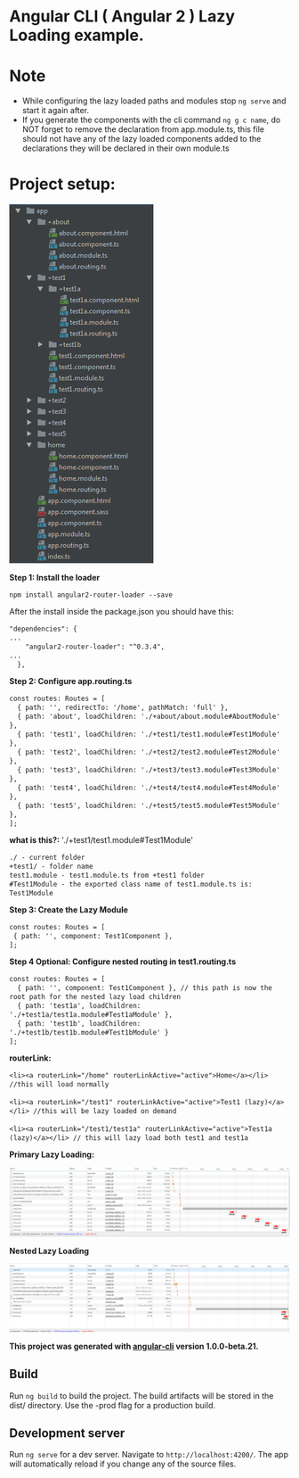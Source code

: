 # Angular CLI ( Angular 2 ) Lazy Loading example.

# Note
- While configuring the lazy loaded paths and modules stop `ng serve` and start it again after.
- If you generate the components with the cli command `ng g c name`, do NOT forget to remove the declaration from app.module.ts, this file should not have any of the lazy loaded components added to the declarations they will be declared in their own module.ts

# Project setup:

![alt tag](https://github.com/virgil-av/Angular-CLI-lazy-load/blob/master/structure.PNG)


**Step 1: Install the loader**
```
npm install angular2-router-loader --save
```
After the install inside the package.json you should have this:

```
"dependencies": {
...
    "angular2-router-loader": "^0.3.4",
...
  },
```
**Step 2: Configure app.routing.ts**
```
const routes: Routes = [
  { path: '', redirectTo: '/home', pathMatch: 'full' },
  { path: 'about', loadChildren: './+about/about.module#AboutModule' },
  { path: 'test1', loadChildren: './+test1/test1.module#Test1Module' },
  { path: 'test2', loadChildren: './+test2/test2.module#Test2Module' },
  { path: 'test3', loadChildren: './+test3/test3.module#Test3Module' },
  { path: 'test4', loadChildren: './+test4/test4.module#Test4Module' },
  { path: 'test5', loadChildren: './+test5/test5.module#Test5Module' },
];
```
**what is this?:**
'./+test1/test1.module#Test1Module'
```
./ - current folder
+test1/ - folder name
test1.module - test1.module.ts from +test1 folder
#Test1Module - the exported class name of test1.module.ts is: Test1Module
```

**Step 3: Create the Lazy Module**
```
const routes: Routes = [
 { path: '', component: Test1Component },
];
```


**Step 4 Optional: Configure nested routing in test1.routing.ts**
```
const routes: Routes = [
  { path: '', component: Test1Component }, // this path is now the root path for the nested lazy load children
  { path: 'test1a', loadChildren: './+test1a/test1a.module#Test1aModule' },
  { path: 'test1b', loadChildren: './+test1b/test1b.module#Test1bModule' }
];
```
**routerLink:**
```
<li><a routerLink="/home" routerLinkActive="active">Home</a></li> //this will load normally

<li><a routerLink="/test1" routerLinkActive="active">Test1 (lazy)</a></li> //this will be lazy loaded on demand 

<li><a routerLink="/test1/test1a" routerLinkActive="active">Test1a (lazy)</a></li> // this will lazy load both test1 and test1a
```

**Primary Lazy Loading:**

![alt tag](https://github.com/virgil-av/Angular-CLI-lazy-load/blob/master/lazy-load1.PNG)


**Nested Lazy Loading**

![alt tag](https://github.com/virgil-av/Angular-CLI-lazy-load/blob/master/lazy-load-nested.PNG)



**This project was generated with [angular-cli](https://github.com/angular/angular-cli) version 1.0.0-beta.21.**

## Build
Run `ng build` to build the project. The build artifacts will be stored in the dist/ directory. Use the -prod flag for a production build.

## Development server
Run `ng serve` for a dev server. Navigate to `http://localhost:4200/`. The app will automatically reload if you change any of the source files.

